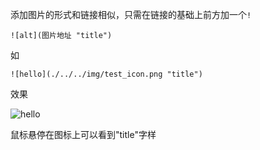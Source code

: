 添加图片的形式和链接相似，只需在链接的基础上前方加一个`!`

```text
![alt](图片地址 "title")
```

如

```text
![hello](./../../img/test_icon.png "title")
```

效果

![hello](./../../img/test_icon.png "title")

鼠标悬停在图标上可以看到"title"字样
